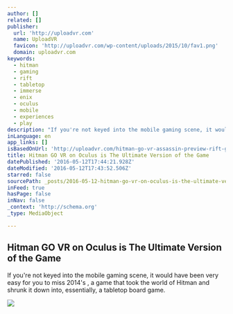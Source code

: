 ```yaml
---
author: []
related: []
publisher:
  url: 'http://uploadvr.com'
  name: UploadVR
  favicon: 'http://uploadvr.com/wp-content/uploads/2015/10/fav1.png'
  domain: uploadvr.com
keywords:
  - hitman
  - gaming
  - rift
  - tabletop
  - immerse
  - enix
  - oculus
  - mobile
  - experiences
  - play
description: "If you're not keyed into the mobile gaming scene, it would have been very easy for you to miss 2014's , a game that took the world of Hitman and shrunk it down into, essentially, a tabletop board game."
inLanguage: en
app_links: []
isBasedOnUrl: 'http://uploadvr.com/hitman-go-vr-assassin-preview-rift-gear/'
title: Hitman GO VR on Oculus is The Ultimate Version of the Game
datePublished: '2016-05-12T17:44:21.928Z'
dateModified: '2016-05-12T17:43:52.506Z'
starred: false
sourcePath: _posts/2016-05-12-hitman-go-vr-on-oculus-is-the-ultimate-version-of-the-game.md
inFeed: true
hasPage: false
inNav: false
_context: 'http://schema.org'
_type: MediaObject

---
```

<article style=""><h1>Hitman GO VR on Oculus is The Ultimate Version of the Game</h1><p>If you're not keyed into the mobile gaming scene, it would have been very easy for you to miss 2014's , a game that took the world of Hitman and shrunk it down into, essentially, a tabletop board game.</p><img src="http://uploadvr.com/wp-content/uploads/2016/05/Hitman_Go_1.0.jpg" /></article>